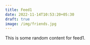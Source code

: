 ```yaml
---
title: Feed1
date: 2022-11-14T10:53:20+05:30
draft: true
image: /img/friends.jpg
---
```


This is some random content for feed1.